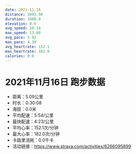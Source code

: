 ```yaml
---
date: 2021-11-16
distance: 5093.90
duration: 1808.0
elevation: 0.0
avg_speed: 10.14
max_speed: 13.68
avg_pace: 5.92
max_pace: 4.39
avg_heartrate: 152.1
max_heartrate: 182.0
calories: 0.0
---
```


# 2021年11月16日 跑步数据

- 距离：5.09公里
- 时长：0:30:08
- 海拔：0.0米
- 平均配速：5:54/公里
- 最快配速：4:23/公里
- 平均心率：152.1次/分钟
- 最大心率：182.0次/分钟
- 卡路里消耗：0.0千卡
- 活动链接：https://www.strava.com/activities/6266095899
